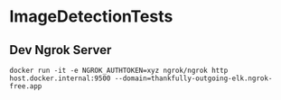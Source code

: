 # ImageDetectionTests

## Dev Ngrok Server
`docker run -it -e NGROK_AUTHTOKEN=xyz ngrok/ngrok http host.docker.internal:9500 --domain=thankfully-outgoing-elk.ngrok-free.app`

